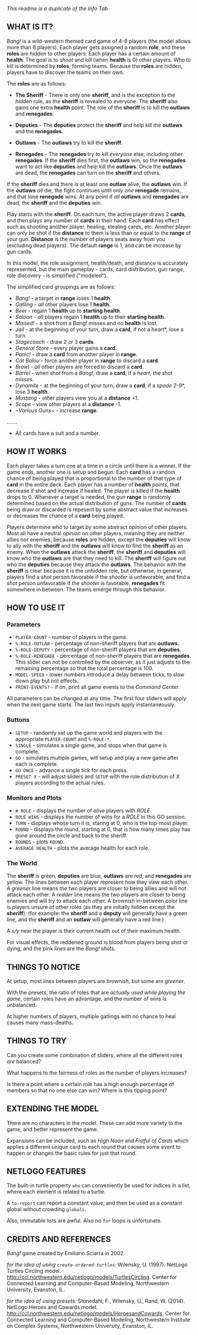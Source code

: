 *This readme is a duplicate of the Info Tab*

## WHAT IS IT?

*Bang!* is a wild-western themed card game of 4-8 players (the model allows more than 8 players). Each player gets assigned a random **role**, and these **roles** are *hidden* to other players. Each player has a certain amount of **health**. The goal is to *shoot* and *kill* (when **health** is 0) other players. Who to kill is determined by **roles**, forming teams. Because the **roles** are hidden, players have to discover the teams on their own.

The **roles** are as follows:

- **The Sheriff** - There is only one **sheriff**, and is the exception to the *hidden* rule, as the **sheriff** is revealed to everyone. The **sheriff** also gains one extra **health** point. The role of the **sheriff** is to kill the **outlaws** and **renegades**.

- **Deputies** - The **deputies** protect the **sheriff** and help kill the **outlaws** and the **renegades**.

- **Outlaws** - The **outlaws** try to kill the **sheriff**.

- **Renegades** - The **renegades** try to kill *everyone* else, including other **renegades**. If the **sheriff** dies first, the **outlaws** win, so the **renegades** want to act like **deputies** and help kill the **outlaws**. Once the **outlaws** are dead, the **renegades** can turn on the **sheriff** and others.

If the **sheriff** dies and there is at least one **outlaw** alive, the **outlaws** win. If the **outlaws** *all* die, the fight continues until *only one* **renegade** remains, and that lone **renegade** wins. At any point if *all* **outlaws** and **renegades** are dead, the **sheriff** and the **deputies** win.

Play starts with the **sheriff**. On each turn, the active player draws 2 **cards**, and then plays any number of **cards** in their hand. Each **card** has effect such as shooting another player, healing, stealing cards, etc. Another player can only be shot if the **distance** to them is less than or equal to the **range** of your gun. **Distance** is the number of players seats away from you (excluding dead players). The default **range** is 1, and can be increase by gun cards.

In this model, the role assignment, health/death, and distance is accurately represented, but the main gameplay - cards, card distribution, gun range, role discovery - is simplified ("modeled").


The simplified card groupings are as follows:

- *Bang!* - a target in **range** loses 1 **health**.
- *Gatling* - *all* other players lose 1 **health**.
- *Beer* - regain 1 **health** up to **starting health**.
- *Saloon* - *all* players regain 1 **health** up to their **starting health**.
- *Missed!* - a shot from a *Bang!* misses and no **health** is lost.
- *Jail* - at the beginning of your turn, draw a **card**, if not a *heart**, lose a turn.
- *Stagecoach* - draw 2 or 3 **cards**.
- *General Store* - every player gains a **card**.
- *Panic!* - draw a **card** from another player in **range**.
- *Cat Balou* - force another player in **range** to discard a **card**.
- *Brawl* - *all* other players are forced to discard a **card**.
- *Barrel* - when shot from a *Bang!*, draw a **card**, if a *heart*, the shot *misses*.
- *Dynamite* - at the beginning of your turn, draw a **card**, if a *spade 2-9**, lose 3 **health**.
- *Mustang* - other players view you at a **distance** +1.
- *Scope* - view other players at a **distance** -1.
- *~Various Guns~* - increase **range**.

.......
* All cards have a suit and a number.

## HOW IT WORKS

Each player takes a turn one at a time in a circle until there is a winner. If the game ends, another one is setup and begun. Each **card** has a random chance of being played that is proportional to the number of that type of **card** in the entire deck. Each player has a number of **health** points, that decrease if shot and increase if healed. The player is killed if the **health** drops to 0. Whenever a target is needed, the gun **range** is randomly determined based on the actual distribution of guns. The number of **cards** being draw or discarded is repesent by some abstract value that increases or decreases the chance of a **card** being played.

Players determine who to target by some abstract *opinion* of other players. Most all have a neutral *opinion* on other players, meaning they are neither allies nor enemies, because **roles** are hidden, except the **deputies** will know to ally with the **sheriff** and the **outlaws** will know to find the **sheriff** as an enemy. When the **outlaws** attack the **sheriff**, the **sheriff** and **deputies** will know who the **outlaws** are that they need to kill. The **sheriff** will figure out who the **deputies** because they attack the **outlaws**. The behavior with the **sheriff** is clear because it is the unhidden role, but otherwise, in general, players find a *shot* person favorable if the *shooter* is unfavorable, and find a *shot* person unfavorable if the *shooter* is favorable. **renegades** fit somewhere in between. The teams emerge through this behavior.

## HOW TO USE IT

### Parameters
- `PLAYER-COUNT` - number of players in the game.
- `%-ROLE-OUTLAW` - percentage of non-sheriff players that are **outlaws**.
- `%-ROLE-DEPUTY` - percentage of non-sheriff players that are **deputies**.
- `%-ROLE-RENEGADE` - percentage of non-sheriff players that are **renegades**. This slider can not be controlled by the observer, as it just adjusts to the remaining percentage so that the total percentage is 100.
- `MODEL-SPEED` - lower numbers introduce a delay between ticks, to slow down play but not effects.
- `PRINT-EVENTS?` - if *on*, print all game events to the *Command Center*.

All parameters can be changed at any time. The first four sliders will apply when the next game starts. The last two inputs apply instantaneously.

### Buttons
- `SETUP` - randomly set up the game world and players with the appropriate `PLAYER-COUNT` and `%-ROLE-*`.
- `SINGLE` - simulates a single game, and stops when that game is complete.
- `GO` - simulates multiple games, will setup and play a new game after each is complete.
- `GO ONCE` - advance a single tick for each press.
- `PRESET X` - will adjust sliders and `SETUP` with the role distribution of *X* players according to the actual rules. 

### Monitors and Plots

- `# ROLE` - displays the number of *alive* players with *ROLE*.
- `ROLE WINS` - displays the number of wins for a *ROLE* in this GO session.
- `TURN` - displays whose turn it is, staring at 0, who is the top-most player.
- `ROUND` - displays the round, starting at 0, that is how many times play has gone around the circle and back to the sheriff.
- `ROUNDS` - plots `ROUND`.
- `AVERAGE HEALTH` - plots the average health for each role.

### The World

The **sheriff** is green, **deputies** are blue, **outlaws** are red, and **renegades** are yellow. The lines between each player represent how they view each other. A *greener* line means the two players are closer to being allies and will not attack each other. A *redder* line means the two players are closer to being enemies and will try to attack each other. A *brownish* in-between color line is players unsure of other roles (as they are initially hidden except the **sheriff**). (for example: the **sheriff** and a **deputy** will generally have a green line, and the **sheriff** and an **outlaw** will generally have a red line.)

A *x/y* near the player is their current health out of their maximum health.

For visual effects, the reddened ground is blood from players being shot or dying, and the pink lines are the *Bang!* shots.

## THINGS TO NOTICE

At setup, most lines between players are *brownish*, but some are *greener*.

With the presets, the ratio of roles that are *actually used while playing the game*, certain roles have an advantage, and the number of wins is unbalanced.

At higher numbers of players, multiple gatlings with no chance to heal causes many mass-deaths.

## THINGS TO TRY

Can you create some combination of sliders, where all the different roles *are* balanced?

What happens to the fairness of roles as the number of players increases?

Is there a point where a certain role has a high enough percentage of members so that no one else can win? Where is this tipping point?

## EXTENDING THE MODEL

There are no characters in the model. These can add more variety to the game, and better represent the game. 

Expansions can be included, such as *High Noon* and *Fistful of Cards* which applies a different unique card to each round that causes some event to happen or changes the basic rules for just that round.

## NETLOGO FEATURES

The built-in turtle property `who` can conveniently be used for indices in a list, where each element is related to a turtle.

A `to-report` can report a constant value, and then be used as a constant global without crowding `globals`.

Also, immutable lists are awful. Also no `for` loops is unfortunate.

## CREDITS AND REFERENCES

*Bang!* game created by Emiliano Sciarra in 2002.

*for the idea of using `create-ordered-turtles`:*
Wilensky, U. (1997).  NetLogo Turtles Circling model.  http://ccl.northwestern.edu/netlogo/models/TurtlesCircling.  Center for Connected Learning and Computer-Based Modeling, Northwestern University, Evanston, IL.

*for the idea of using presets:*
Stonedahl, F., Wilensky, U., Rand, W. (2014).  NetLogo Heroes and Cowards model.  http://ccl.northwestern.edu/netlogo/models/HeroesandCowards.  Center for Connected Learning and Computer-Based Modeling, Northwestern Institute on Complex Systems, Northwestern University, Evanston, IL.
